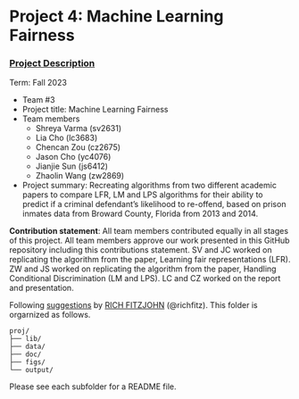 # Project 4: Machine Learning Fairness

### [Project Description](doc/project4_desc.md)

Term: Fall 2023

+ Team #3
+ Project title: Machine Learning Fairness
+ Team members
	+ Shreya Varma (sv2631)
	+ Lia Cho (lc3683)
	+ Chencan Zou (cz2675)
	+ Jason Cho (yc4076)
	+ Jianjie Sun (js6412)
  	+ Zhaolin Wang (zw2869)
+ Project summary: Recreating algorithms from two different academic papers to compare LFR, LM and LPS algorithms for their ability to predict if a criminal defendant’s likelihood to re-offend, based on prison inmates data from Broward County, Florida from 2013 and 2014. 
	
**Contribution statement**: All team members contributed equally in all stages of this project. All team members approve our work presented in this GitHub repository including this contributions statement. 
SV and JC worked on replicating the algorithm from the paper, Learning fair representations (LFR). ZW and JS worked on replicating the algorithm from the paper, Handling Conditional Discrimination (LM and LPS). LC and CZ worked on the report and presentation. 

Following [suggestions](http://nicercode.github.io/blog/2013-04-05-projects/) by [RICH FITZJOHN](http://nicercode.github.io/about/#Team) (@richfitz). This folder is orgarnized as follows.

```
proj/
├── lib/
├── data/
├── doc/
├── figs/
└── output/
```

Please see each subfolder for a README file.
